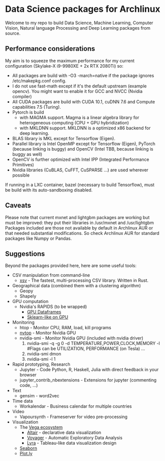 # Data Science packages for Archlinux

Welcome to my repo to build Data Science, Machine Learning, Computer Vision, Natural language Processing and Deep Learning packages from source.

## Performance considerations

My aim is to squeeze the maximum performance for my current configuration (Skylake-X i9-9980XE + 2x RTX 2080Ti) so:

* All packages are build with -O3 -march=native if the package ignores /etc/makepkg.conf config.
* I do not use fast-math except if it's the default upstream (example opencv). You might want to enable it for GCC and NVCC (Nvidia compiler)
* All CUDA packages are build with CUDA 10.1, cuDNN 7.6 and Compute capabilities 7.5 (Turing).
* Pytorch is build
  * with MAGMA support. Magma is a linear algebra library for heterogeneous computing (CPU + GPU hybridization)
  * with MKLDNN support. MKLDNN is a optimized x86 backend for deep learning.
* BLAS library is MKL except for Tensorflow (Eigen).
* Parallel library is Intel OpenMP except for Tensorflow (Eigen), PyTorch (because linking is buggy) and OpenCV (Intel TBB, because linking is buggy as well)
* OpenCV is further optimized with Intel IPP (Integrated Performance Primitives)
* Nvidia libraries (CuBLAS, CuFFT, CuSPARSE ...) are used wherever possible

If running in a LXC container, bazel (necessary to build Tensorflow), must be build with its auto-sandboxing disabled.

## Caveats
Please note that current mxnet and lightgbm packages are working but must be improved: they put their libraries in /usr/mxnet and /usr/lightgbm
Packages included are those not available by default in Archlinux AUR or that needed substantial modifications. So check Archlinux AUR for standard packages like Numpy or Pandas.

## Suggestions

Beyond the packages provided here, here are some useful tools:
* CSV manipulation from command-line
    * [xsv](https://github.com/BurntSushi/xsv) - The fastest, multi-processing CSV library. Written in Rust.
* Geographical data (combined them with a clustering algorithm)
    * Geopy
    * Shapely
* GPU computation
    * Nvidia's RAPIDS (to be wrapped)
      * [GPU Dataframes](https://github.com/rapidsai/cudf)
      * [Sklearn-like on GPU](https://github.com/rapidsai/cuml)
* Monitoring
    * htop - Monitor CPU, RAM, load, kill programs
    * [nvtop](https://github.com/Syllo/nvtop) - Monitor Nvidia GPU
    * nvidia-smi - Monitor Nvidia GPU (included with nvidia driver)
        1. nvidia-smi -q -g 0 -d TEMPERATURE,POWER,CLOCK,MEMORY -l #Flags can be UTILIZATION, PERFORMANCE (on Tesla) ...
        2. nvidia-smi dmon
        3. nvidia-smi -l 1
* Rapid prototyping, Research
    * Jupyter - Code Python, R, Haskell, Julia with direct feedback in your browser
    * jupyter_contrib_nbextensions - Extensions for jupyter (commenting code, ...)
* Text
    * gensim - word2vec
* Time data
    * Workalendar - Business calendar for multiple countries
* Video
    * Vapoursynth - Frameserver for video pre-processing
* Visualization
    * The [Vega ecosystem](https://vega.github.io/)
      * [Altair](https://github.com/altair-viz/altair) - declarative data visualization
      * [Voyager](https://github.com/vega/voyager) - Automatic Exploratory Data Analysis
      * [Lyra](https://github.com/vega/lyra) - Tableau-like data visualization design
    * [Seaborn](https://github.com/mwaskom/seaborn)
    * [Plot.ly](https://github.com/plotly/plotly.py)
